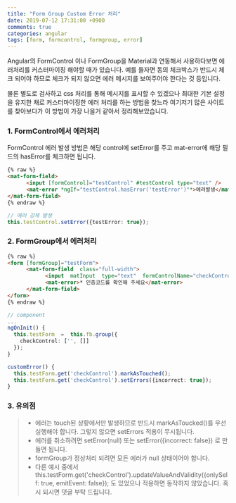 ```yaml
---
title: "Form Group Custom Error 처리"
date: 2019-07-12 17:31:00 +0900
comments: true
categories: angular
tags: [form, formcontrol, formgroup, error]
---
```



Angular의 FormControl 이나 FormGroup을 Material과 연동해서 사용하다보면 에러처리를 커스터마이징 해야할 때가 있습니다.
예를 들자면 동의 체크박스가 반드시 체크 되어야 하므로 체크가 되지 않으면 에러 메시지를 보여주어야 한다는 것 등입니다.

물론 별도로 검사하고 css 처리를 통해 메시지를 표시할 수 있겠으나 최대한 기본 설정을 유지한 채로 커스터마이징한 에러 처리를 하는 방법을 찾느라 여기저기 많은 사이트를 찾아보다가
이 방법이 가장 나을거 같아서 정리해보았습니다.




### 1. FormControl에서 에러처리

 FormControl 에러 발생 방법은 해당 control에 setError를 주고 mat-error에 해당 필드의 hasError를 체크하면 됩니다.


```html
{% raw %}
<mat-form-field>
      <input [formControl]="testControl" #testControl type="text" />
      <mat-error *ngIf="testControl.hasError('testError')"*>에러발생</mat-error>
</mat-form-field>
{% endraw %}
```

```ts
// 에러 강제 발생
this.testControl.setError({testError: true});
```


### 2. FormGroup에서 에러처리


```html
{% raw %}
<form [formGroup]="testForm">
      <mat-form-field  class="full-width">
            <input  matInput  type="text"  formControlName="checkControl"  />
            <mat-error>* 인증코드를 확인해 주세요</mat-error>
      </mat-form-field>
</form>
{% endraw %}
```

```ts
// component
...
ngOnInit() {
  this.testForm  =  this.fb.group({
    checkControl: ['', []]
  });
}

customError() {
  this.testForm.get('checkControl').markAsTouched();
  this.testForm.get('checkControl').setErrors({incorrect: true});
}
```


### 3. 유의점
> - 에러는 touch된 상황에서만 발생하므로 반드시 markAsToucked()를 우선 실행해야 합니다. 그렇지 않으면 setErrors 적용이 무시됩니다.
> - 에러를 취소하려면 setError(null) 또는 setError({incorrect: false}) 로 만들면 됩니다.
> - formGroup가 정상처리 되려면 모든 에러가 null 상태이어야 합니다.
> - 다른 예시 중에서 this.testForm.get('checkControl').updateValueAndValidity({onlySelf: true, emitEvent: false}); 도 있었으나 적용하면 동작하지 않았습니다. 혹시 되시면 댓글 부탁 드립니다.